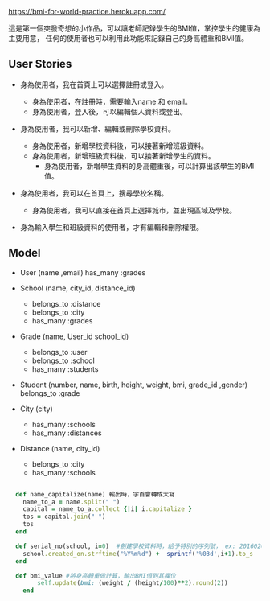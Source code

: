 https://bmi-for-world-practice.herokuapp.com/

這是第一個突發奇想的小作品，可以讓老師記錄學生的BMI值，掌控學生的健康為主要用意，
任何的使用者也可以利用此功能來記錄自己的身高體重和BMI值。



## User Stories


- 身為使用者，我在首頁上可以選擇註冊或登入。
	- 身為使用者，在註冊時，需要輸入name 和 email。
	- 身為使用者，登入後，可以編輯個人資料或登出。
	

- 身為使用者，我可以新增、編輯或刪除學校資料。
	- 身為使用者，新增學校資料後，可以接著新增班級資料。
	- 身為使用者，新增班級資料後，可以接著新增學生的資料。
		- 身為使用者，新增學生資料的身高體重後，可以計算出該學生的BMI值。

- 身為使用者，我可以在首頁上，搜尋學校名稱。
	- 身為使用者，我可以直接在首頁上選擇城市，並出現區域及學校。

- 身為輸入學生和班級資料的使用者，才有編輯和刪除權限。

## Model

- User (name ,email)
	has_many :grades
	

- School (name, city_id, distance_id)
	- belongs_to :distance
	- belongs_to :city
	- has_many :grades


- Grade (name, User_id school_id)
	- belongs_to :user
	-	belongs_to :school
	- has_many :students

- Student (number, name, birth, height, weight, bmi, grade_id ,gender)
	belongs_to :grade

- City (city)
	- has_many :schools
	- has_many :distances

- Distance (name, city_id)
	- belongs_to :city
	- has_many :schools


```ruby 

  def name_capitalize(name) 輸出時，字首會轉成大寫
    name_to_a = name.split(" ")
    capital = name_to_a.collect {|i| i.capitalize }
    tos = capital.join(" ")
    tos
  end

  def serial_no(school, i=0)  #創建學校資料時，給予特別的序列號， ex: 20160208001
    school.created_on.strftime("%Y%m%d") +  sprintf('%03d',i+1).to_s
  end

  def bmi_value #將身高體重做計算，輸出BMI值到其欄位
		self.update(bmi: (weight / (height/100)**2).round(2))
	end

```
